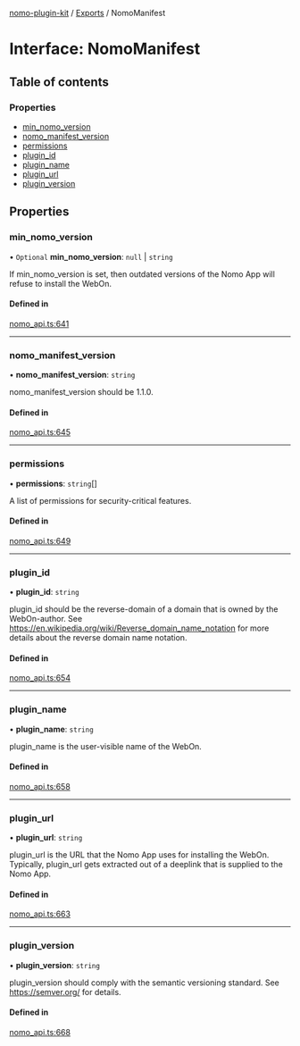 [nomo-plugin-kit](../README.md) / [Exports](../modules.md) / NomoManifest

# Interface: NomoManifest

## Table of contents

### Properties

- [min\_nomo\_version](NomoManifest.md#min_nomo_version)
- [nomo\_manifest\_version](NomoManifest.md#nomo_manifest_version)
- [permissions](NomoManifest.md#permissions)
- [plugin\_id](NomoManifest.md#plugin_id)
- [plugin\_name](NomoManifest.md#plugin_name)
- [plugin\_url](NomoManifest.md#plugin_url)
- [plugin\_version](NomoManifest.md#plugin_version)

## Properties

### min\_nomo\_version

• `Optional` **min\_nomo\_version**: ``null`` \| `string`

If min_nomo_version is set, then outdated versions of the Nomo App will refuse to install the WebOn.

#### Defined in

[nomo_api.ts:641](https://github.com/nomo-app/nomo-webon-kit/blob/5de7f71/nomo-webon-kit/src/nomo_api.ts#L641)

___

### nomo\_manifest\_version

• **nomo\_manifest\_version**: `string`

nomo_manifest_version should be 1.1.0.

#### Defined in

[nomo_api.ts:645](https://github.com/nomo-app/nomo-webon-kit/blob/5de7f71/nomo-webon-kit/src/nomo_api.ts#L645)

___

### permissions

• **permissions**: `string`[]

A list of permissions for security-critical features.

#### Defined in

[nomo_api.ts:649](https://github.com/nomo-app/nomo-webon-kit/blob/5de7f71/nomo-webon-kit/src/nomo_api.ts#L649)

___

### plugin\_id

• **plugin\_id**: `string`

plugin_id should be the reverse-domain of a domain that is owned by the WebOn-author.
See https://en.wikipedia.org/wiki/Reverse_domain_name_notation for more details about the reverse domain name notation.

#### Defined in

[nomo_api.ts:654](https://github.com/nomo-app/nomo-webon-kit/blob/5de7f71/nomo-webon-kit/src/nomo_api.ts#L654)

___

### plugin\_name

• **plugin\_name**: `string`

plugin_name is the user-visible name of the WebOn.

#### Defined in

[nomo_api.ts:658](https://github.com/nomo-app/nomo-webon-kit/blob/5de7f71/nomo-webon-kit/src/nomo_api.ts#L658)

___

### plugin\_url

• **plugin\_url**: `string`

plugin_url is the URL that the Nomo App uses for installing the WebOn.
Typically, plugin_url gets extracted out of a deeplink that is supplied to the Nomo App.

#### Defined in

[nomo_api.ts:663](https://github.com/nomo-app/nomo-webon-kit/blob/5de7f71/nomo-webon-kit/src/nomo_api.ts#L663)

___

### plugin\_version

• **plugin\_version**: `string`

plugin_version should comply with the semantic versioning standard.
See https://semver.org/ for details.

#### Defined in

[nomo_api.ts:668](https://github.com/nomo-app/nomo-webon-kit/blob/5de7f71/nomo-webon-kit/src/nomo_api.ts#L668)
